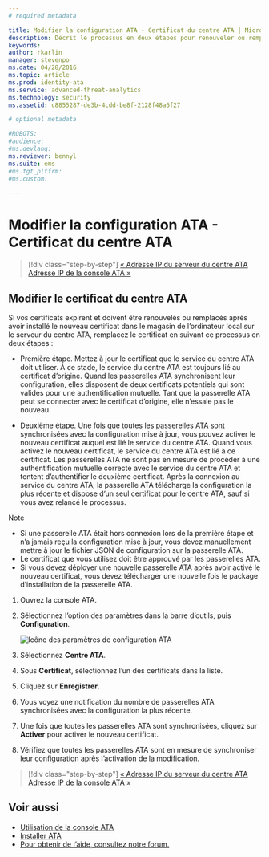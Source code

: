 ```yaml
---
# required metadata

title: Modifier la configuration ATA - Certificat du centre ATA | Microsoft Advanced Threat Analytics
description: Décrit le processus en deux étapes pour renouveler ou remplacer le certificat dans le magasin de l’ordinateur local sur le serveur du centre ATA. 
keywords:
author: rkarlin
manager: stevenpo
ms.date: 04/28/2016
ms.topic: article
ms.prod: identity-ata
ms.service: advanced-threat-analytics
ms.technology: security
ms.assetid: c8855287-de3b-4cdd-be8f-2128f48a6f27

# optional metadata

#ROBOTS:
#audience:
#ms.devlang:
ms.reviewer: bennyl
ms.suite: ems
#ms.tgt_pltfrm:
#ms.custom:

---
```


# Modifier la configuration ATA - Certificat du centre ATA

>[!div class="step-by-step"]
[« Adresse IP du serveur du centre ATA](modifying-ata-config-centerip.md)
[Adresse IP de la console ATA »](modifying-ata-config-consoleip.md)

## Modifier le certificat du centre ATA
Si vos certificats expirent et doivent être renouvelés ou remplacés après avoir installé le nouveau certificat dans le magasin de l’ordinateur local sur le serveur du centre ATA, remplacez le certificat en suivant ce processus en deux étapes :

-   Première étape. Mettez à jour le certificat que le service du centre ATA doit utiliser. À ce stade, le service du centre ATA est toujours lié au certificat d’origine. Quand les passerelles ATA synchronisent leur configuration, elles disposent de deux certificats potentiels qui sont valides pour une authentification mutuelle. Tant que la passerelle ATA peut se connecter avec le certificat d’origine, elle n’essaie pas le nouveau.

-   Deuxième étape. Une fois que toutes les passerelles ATA sont synchronisées avec la configuration mise à jour, vous pouvez activer le nouveau certificat auquel est lié le service du centre ATA. Quand vous activez le nouveau certificat, le service du centre ATA est lié à ce certificat. Les passerelles ATA ne sont pas en mesure de procéder à une authentification mutuelle correcte avec le service du centre ATA et tentent d’authentifier le deuxième certificat. Après la connexion au service du centre ATA, la passerelle ATA télécharge la configuration la plus récente et dispose d’un seul certificat pour le centre ATA, sauf si vous avez relancé le processus.

> [!NOTE]
> -   Si une passerelle ATA était hors connexion lors de la première étape et n’a jamais reçu la configuration mise à jour, vous devez manuellement mettre à jour le fichier JSON de configuration sur la passerelle ATA.
> -   Le certificat que vous utilisez doit être approuvé par les passerelles ATA.
> -   Si vous devez déployer une nouvelle passerelle ATA après avoir activé le nouveau certificat, vous devez télécharger une nouvelle fois le package d’installation de la passerelle ATA.

1.  Ouvrez la console ATA.

2.  Sélectionnez l’option des paramètres dans la barre d’outils, puis **Configuration**.

    ![Icône des paramètres de configuration ATA](media/ATA-config-icon.JPG)

3.  Sélectionnez **Centre ATA**.

4.  Sous **Certificat**, sélectionnez l’un des certificats dans la liste.

5.  Cliquez sur **Enregistrer**.

6.  Vous voyez une notification du nombre de passerelles ATA synchronisées avec la configuration la plus récente.

7.  Une fois que toutes les passerelles ATA sont synchronisées, cliquez sur **Activer** pour activer le nouveau certificat.

8.  Vérifiez que toutes les passerelles ATA sont en mesure de synchroniser leur configuration après l’activation de la modification.

>[!div class="step-by-step"]
[« Adresse IP du serveur du centre ATA](modifying-ata-config-centerip.md)
[Adresse IP de la console ATA »](modifying-ata-config-consoleip.md)

## Voir aussi
- [Utilisation de la console ATA](/advanced-threat-analytics/understand/working-with-ata-console)
- [Installer ATA](install-ata.md)
- [Pour obtenir de l’aide, consultez notre forum.](https://social.technet.microsoft.com/Forums/security/en-US/home?forum=mata)


<!--HONumber=Apr16_HO2-->


